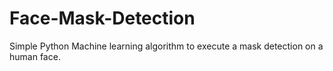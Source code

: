 # Face-Mask-Detection
Simple Python Machine learning algorithm to execute a mask detection on a human face.
